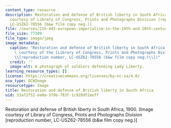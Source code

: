 ```yaml
---
content_type: resource
description: Restoration and defense of British liberty in South Africa, 1900. (Image
  courtesy of Library of Congress, Prints and Photographs Division [reproduction number,
  LC-USZ62-78556 (b&w film copy neg.)]
file: /courses/21h-443-european-imperialism-in-the-19th-and-20th-centuries-spring-2006/33af2f52ee0a379b783f1c928df2eeff_21h-443s06.jpg
file_size: 77309
file_type: image/jpeg
image_metadata:
  caption: "Restoration and defense of British liberty in South Africa, 1900. (Image\
    \ courtesy of the [Library of Congress, Prints and Photographs Division](http://www.loc.gov/rr/print/)\_\
    \\[reproduction number, LC-USZ62-78556 (b&w film copy neg.)\\])"
  credit: ''
  image-alt: A photograph of soldiers defending Lady Liberty.
learning_resource_types: []
license: https://creativecommons.org/licenses/by-nc-sa/4.0/
ocw_type: OCWImage
resourcetype: Image
title: Restoration and defense of British liberty in South Africa
uid: 33af2f52-ee0a-379b-783f-1c928df2eeff
---
```

Restoration and defense of British liberty in South Africa, 1900. (Image courtesy of Library of Congress, Prints and Photographs Division [reproduction number, LC-USZ62-78556 (b&w film copy neg.)]